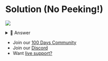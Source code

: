 # Solution (No Peeking!)
![](https://www.youtube.com/watch?v=Dr_dGJEt-dA)

<details> <summary> 👀 Answer </summary>

```python
def palindrome(word):
  if len(word)<=1:
    return True
  if word[0] != word[-1]:
    return False
  return palindrome(word[1:-1])

print(palindrome("racecar"))

```

</details>

- Join our [100 Days Community](https://replit.com/100-days-help)
- Join our [Discord](https://replit.com/discord)
- Want [live support?](https://replit.com/replit-101)